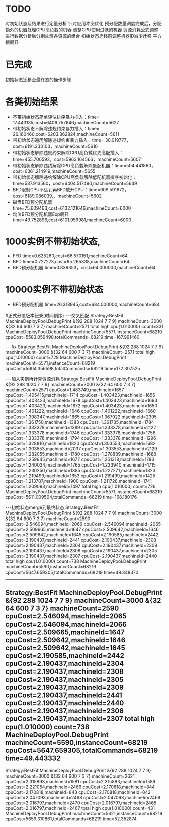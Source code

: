 # TODO
对初始状态及结果进行定量分析
针对应用冲突优化
预分配数量调度完成后，分配额外的机器处理CPU高负载的机器
调整CPU使用过低的机器
资源消耗公式调整
进行数据分析后分别处理各资源的组合
初始状态迁移前调整机器ID减少迁移
平方根展开

# 已完成
初始状态迁移至最终态的操作步骤

# 各类初始结果
- 不带初始状态简单评估排序暴力插入：time= 17.443135,cost=6406.757646,machineCount=5627
- 带初始状态不解除违规约束暴力插入：time= 26.160460,cost=6203.362824,machineCount=5611
- 带初始状态遍历解除违规约束暴力插入：time= 30.019777，cost=6191.333103，machineCount=5610
- 带初始状态解除违规约束解除CPU高负载优先高配插入：time=455.700592，cost=5963.164566，machineCount=5607
- 带初始状态解除违约解除CPU高负载解除低配机器：time=504.441860，cost=6361.214919,machineCount=5655
- 带初始状态解除违约解除CPU高负载解除低配机器排序初始化：time=537.913560，cost=6404.517490,machineCount=5649
- BFD限制CPU不惩罚再BFD放开CPU：time=909.591672，cost=6189.086039,，machineCount=5602
- 磁盘BFD预分配机器 time=75.609463,cost=6132.121646,machineCount=6000
- 均值BFD预分配机器Exp展开 time=49.752896,cost=6101.959981,machineCount=6000

# 1000实例不带初始状态,
- FFD time=0.625260,cost=66.570151,machineCount=64
- BFD time=0.727273,cost=65.265338,machineCount=64
- BFD预分配机器 time=0.839353，cost=64.000000,machineCount=64

# 10000实例不带初始状态
- BFD预分配机器 time=26.318945,cost=684.000000,machineCount=684

#正式分值版本纪录(时间倒序)
---交叉匹配
Strategy:BestFit
MachineDeployPool.DebugPrint
    &{92 288 1024 7 7 9} machineCount=3000
    &{32 64 600 7 3 7} machineCount=2571
total high cpu(1.010000) count=331
MachineDeployPool.DebugPrint machineCount=5571,instanceCount=68219
cpuCost=5583.059498,totalCommands=68219
time=167.991460

---fix
Strategy:BestFit
MachineDeployPool.DebugPrint
    &{92 288 1024 7 7 9} machineCount=3000
    &{32 64 600 7 3 7} machineCount=2571
total high cpu(1.010000) count=728
MachineDeployPool.DebugPrint machineCount=5571,instanceCount=68219
cpuCost=5604.356598,totalCommands=68219
time=172.307525

---加入实例再计算资源消耗
Strategy:BestFit
MachineDeployPool.DebugPrint
    &{92 288 1024 7 7 9} machineCount=3000
    &{32 64 600 7 3 7} machineCount=2571
    cpuCost=1.483749,machineId=1657
    cpuCost=1.405415,machineId=1714
    cpuCost=1.403423,machineId=1655
    cpuCost=1.403423,machineId=1678
    cpuCost=1.403423,machineId=1693
    cpuCost=1.403423,machineId=1672
    cpuCost=1.403423,machineId=1650
    cpuCost=1.401222,machineId=1646
    cpuCost=1.401222,machineId=1660
    cpuCost=1.398347,machineId=1665
    cpuCost=1.367922,machineId=2395
    cpuCost=1.361750,machineId=1383
    cpuCost=1.361735,machineId=1784
    cpuCost=1.333378,machineId=1389
    cpuCost=1.333378,machineId=2122
    cpuCost=1.333378,machineId=1746
    cpuCost=1.333378,machineId=1756
    cpuCost=1.333378,machineId=1794
    cpuCost=1.333378,machineId=1296
    cpuCost=1.328816,machineId=1820
    cpuCost=1.303553,machineId=1682
    cpuCost=1.303553,machineId=2037
    cpuCost=1.303553,machineId=2129
    cpuCost=1.282055,machineId=1780
    cpuCost=1.278889,machineId=1688
    cpuCost=1.259645,machineId=1677
    cpuCost=1.251318,machineId=1783
    cpuCost=1.240034,machineId=1765
    cpuCost=1.233940,machineId=1715
    cpuCost=1.230250,machineId=1385
    cpuCost=1.227271,machineId=1823
    cpuCost=1.219499,machineId=1653
    cpuCost=1.219499,machineId=1425
    cpuCost=1.213787,machineId=1900
    cpuCost=1.211728,machineId=1741
    cpuCost=1.209093,machineId=1497
total high cpu(1.010000) count=726
MachineDeployPool.DebugPrint machineCount=5571,instanceCount=68219
cpuCost=5611.009504,totalCommands=68219
time=168.180176

---初始状态merge到最终状态
Strategy:BestFit
MachineDeployPool.DebugPrint
    &{92 288 1024 7 7 9} machineCount=3000
    &{32 64 600 7 3 7} machineCount=2590
    cpuCost=2.546094,machineId=2066
    cpuCost=2.546094,machineId=2065
    cpuCost=2.509665,machineId=1647
    cpuCost=2.509642,machineId=1646
    cpuCost=2.509642,machineId=1645
    cpuCost=2.190585,machineId=2442
    cpuCost=2.190437,machineId=2441
    cpuCost=2.190437,machineId=2308
    cpuCost=2.190437,machineId=2304
    cpuCost=2.190437,machineId=2309
    cpuCost=2.190437,machineId=2306
    cpuCost=2.190437,machineId=2305
    cpuCost=2.190437,machineId=2307
    cpuCost=2.190437,machineId=2440
total high cpu(1.010000) count=738
MachineDeployPool.DebugPrint machineCount=5590,instanceCount=68219
cpuCost=5647.659305,totalCommands=68219
time=49.348370

---
Strategy:BestFit
MachineDeployPool.DebugPrint
    &{92 288 1024 7 7 9} machineCount=3000
    &{32 64 600 7 3 7} machineCount=2590
    cpuCost=2.546094,machineId=2065
    cpuCost=2.546094,machineId=2066
    cpuCost=2.509665,machineId=1647
    cpuCost=2.509642,machineId=1646
    cpuCost=2.509642,machineId=1645
    cpuCost=2.190585,machineId=2442
    cpuCost=2.190437,machineId=2304
    cpuCost=2.190437,machineId=2308
    cpuCost=2.190437,machineId=2305
    cpuCost=2.190437,machineId=2309
    cpuCost=2.190437,machineId=2441
    cpuCost=2.190437,machineId=2440
    cpuCost=2.190437,machineId=2306
    cpuCost=2.190437,machineId=2307
total high cpu(1.010000) count=738
MachineDeployPool.DebugPrint machineCount=5590,instanceCount=68219
cpuCost=5647.659305,totalCommands=68219
time=49.443332
---
Strategy:BestFit
MachineDeployPool.DebugPrint
    &{92 288 1024 7 7 9} machineCount=3000
    &{32 64 600 7 3 7} machineCount=2621
    cpuCost=2.315893,machineId=1581
    cpuCost=2.315893,machineId=1589
    cpuCost=2.221054,machineId=2466
    cpuCost=2.170818,machineId=844
    cpuCost=2.170818,machineId=843
    cpuCost=2.170818,machineId=842
    cpuCost=2.047093,machineId=2468
    cpuCost=2.047093,machineId=2469
    cpuCost=2.016797,machineId=2470
    cpuCost=2.016797,machineId=2465
    cpuCost=2.016797,machineId=2467
total high cpu(1.010000) count=431
MachineDeployPool.DebugPrint machineCount=5621,instanceCount=68219
cpuCost=5659.310861,totalCommands=68219
time=52.352874